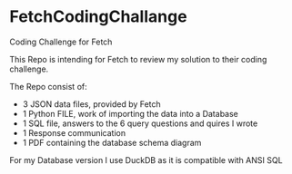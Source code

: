 # FetchCodingChallange
Coding Challenge for Fetch

This Repo is intending for Fetch to review my solution to their coding challenge.

The Repo consist of:
  - 3 JSON data files, provided by Fetch
  - 1 Python FILE, work of importing the data into a Database
  - 1 SQL file, answers to the 6 query questions and quires I wrote
  - 1 Response communication
  - 1 PDF containing the database schema diagram

For my Database version I use DuckDB as it is compatible with ANSI SQL
